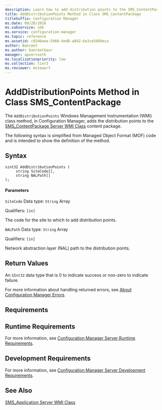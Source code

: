 ```yaml
---
description: Learn how to add distribution points to the SMS_ContentPackage Server WMI Class content package with AddDistributionPoints.
title: AddDistributionPoints Method in Class SMS_ContentPackage
titleSuffix: Configuration Manager
ms.date: 09/20/2016
ms.subservice: sdk
ms.service: configuration-manager
ms.topic: reference
ms.assetid: c9246eea-5960-4ed8-a042-6e3ce5689eca
author: Banreet
ms.author: banreetkaur
manager: apoorvseth
ms.localizationpriority: low
ms.collection: tier3
ms.reviewer: mstewart
---
```

# AddDistributionPoints Method in Class SMS_ContentPackage
The `AddDistributionPoints` Windows Management Instrumentation (WMI) class method, in Configuration Manager, adds the distribution points to the [SMS_ContentPackage Server WMI Class](../../../../../develop/reference/core/servers/configure/sms_contentpackage-server-wmi-class.md) content package.

 The following syntax is simplified from Managed Object Format (MOF) code and is intended to show the definition of the method.

## Syntax

```
sint32 AddDistributionPoints (
     string SiteCode[],
     string NALPath[]
);
```

#### Parameters
 `SiteCode`
 Data type: `String` Array

 Qualifiers: `[in]`

 The code for the site to which to add distribution points.

 `NALPath`
 Data type: `String` Array

 Qualifiers: `[in]`

 Network abstraction layer (NAL) path to the distribution points.

## Return Values
 An  `SInt32` data type that is 0 to indicate success or non-zero to indicate failure.

 For more information about handling returned errors, see [About Configuration Manager Errors](../../../../../develop/core/understand/about-configuration-manager-errors.md).

## Requirements

## Runtime Requirements
 For more information, see [Configuration Manager Server Runtime Requirements](../../../../../develop/core/reqs/server-runtime-requirements.md).

## Development Requirements
 For more information, see [Configuration Manager Server Development Requirements](../../../../../develop/core/reqs/server-development-requirements.md).

## See Also
 [SMS_Application Server WMI Class](../../../../../develop/reference/apps/sms_application-server-wmi-class.md)
